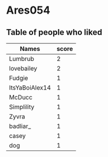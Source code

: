# Ares054
## Table of people who liked
Names | score
--- | ---
Lumbrub | 2
lovebailey | 2
Fudgie | 1
ItsYaBoiAlex14 | 1
McDucc | 1
Simplility | 1
Zyvra | 1
badliar_ | 1
casey | 1
dog | 1
